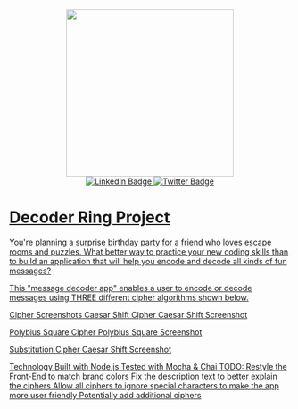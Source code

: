 <div id="header" align="center">
  <img src= "https://media.giphy.com/media/Qo2dupDib32rkTY4hX/giphy.gif" width="300px"/>
</div>
<div id="badges" align="center">
  <a href="https://www.linkedin.com/in/israel-kidane-368739270/" target= "_blank">
  <img src="https://img.shields.io/badge/LinkedIn-blue?style=for-the-badge&logo=linkedin&logoColor=white" alt="LinkedIn Badge"/>
  <a href="https://twitter.com/israelkidane" target= "_blank">
  <img src="https://img.shields.io/badge/Twitter-blue?style=for-the-badge&logo=twitter&logoColor=white" alt="Twitter Badge"/>
</div>


<h1> Decoder Ring Project </h1>
You're planning a surprise birthday party for a friend who loves escape rooms and puzzles. What better way to practice your new coding skills than to build an application that will help you encode and decode all kinds of fun messages? 

This "message decoder app" enables a user to encode or decode messages using THREE different cipher algorithms shown below.

Cipher Screenshots
Caesar Shift Cipher
Caesar Shift Screenshot

Polybius Square Cipher
Polybius Square Screenshot

Substitution Cipher
Caesar Shift Screenshot

Technology
Built with Node.js
Tested with Mocha & Chai
TODO:
Restyle the Front-End to match brand colors
Fix the description text to better explain the ciphers
Allow all ciphers to ignore special characters to make the app more user friendly
Potentially add additional ciphers

